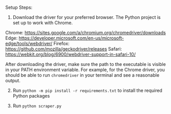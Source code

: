 Setup Steps:

1. Download the driver for your preferred browser. The Python project is set up to work with Chrome.

Chrome:	https://sites.google.com/a/chromium.org/chromedriver/downloads
Edge:	https://developer.microsoft.com/en-us/microsoft-edge/tools/webdriver/
Firefox:	https://github.com/mozilla/geckodriver/releases
Safari:	https://webkit.org/blog/6900/webdriver-support-in-safari-10/

After downloading the driver, make sure the path to the executable is visible in your PATH environment variable. For example, for the Chrome driver, you should be able to run `chromedriver` in your terminal and see a reasonable output.

2. Run `python -m pip install -r requirements.txt` to install the required Python packages

3. Run `python scraper.py`
